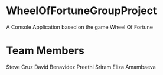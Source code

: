 # WheelOfFortuneGroupProject
A Console Application based on the game Wheel Of Fortune

# Team Members
Steve Cruz
David Benavidez
Preethi Sriram
Eliza Amambaeva
